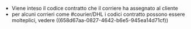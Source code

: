 - Viene inteso il codice contratto che il corriere ha assegnato al cliente
- per alcuni corrieri come #courier/DHL i codici contratto possono essere molteplici, vedere ((658d67aa-0827-4642-b6e5-945ea14d71cf))